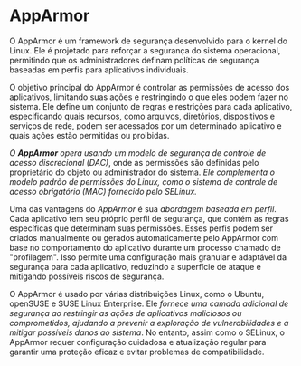 # AppArmor

O AppArmor é um framework de segurança desenvolvido para o kernel do Linux. Ele é projetado para reforçar a segurança do sistema operacional, permitindo que os administradores definam políticas de segurança baseadas em perfis para aplicativos individuais.

O objetivo principal do AppArmor é controlar as permissões de acesso dos aplicativos, limitando suas ações e restringindo o que eles podem fazer no sistema. Ele define um conjunto de regras e restrições para cada aplicativo, especificando quais recursos, como arquivos, diretórios, dispositivos e serviços de rede, podem ser acessados por um determinado aplicativo e quais ações estão permitidas ou proibidas.

*O **AppArmor** opera usando um modelo de segurança de controle de acesso discrecional (DAC)*, onde as permissões são definidas pelo proprietário do objeto ou administrador do sistema. *Ele complementa o modelo padrão de permissões do Linux, como o sistema de controle de acesso obrigatório (MAC) fornecido pelo SELinux.*

Uma das vantagens do *AppArmor* é sua *abordagem baseada em perfil*. Cada aplicativo tem seu próprio perfil de segurança, que contém as regras específicas que determinam suas permissões. Esses perfis podem ser criados manualmente ou gerados automaticamente pelo AppArmor com base no comportamento do aplicativo durante um processo chamado de "profilagem". Isso permite uma configuração mais granular e adaptável da segurança para cada aplicativo, reduzindo a superfície de ataque e mitigando possíveis riscos de segurança.

O AppArmor é usado por várias distribuições Linux, como o Ubuntu, openSUSE e SUSE Linux Enterprise. Ele *fornece uma camada adicional de segurança ao restringir as ações de aplicativos maliciosos ou comprometidos, ajudando a prevenir a exploração de vulnerabilidades e a mitigar possíveis danos ao sistema*. No entanto, assim como o SELinux, o AppArmor requer configuração cuidadosa e atualização regular para garantir uma proteção eficaz e evitar problemas de compatibilidade.